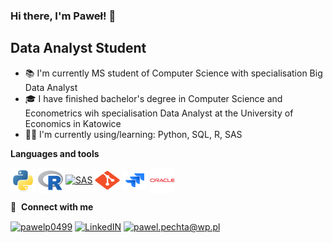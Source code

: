 ### Hi there, I'm Paweł! 👋

## Data Analyst Student
- 📚 I'm currently MS student of  Computer Science with specialisation Big Data Analyst
- 🎓 I have finished bachelor's degree in 
Computer Science and Econometrics wih specialisation Data Analyst at the University of Economics in Katowice
- 👨‍💻  I'm currently using/learning: Python, SQL, R, SAS

**Languages and tools**
<p align="left">

<a href="https://www.python.org" target="blank"><img align="center" src="https://raw.githubusercontent.com/devicons/devicon/master/icons/python/python-original.svg" alt="Python" height="40" width="40" /></a>
<a href="https://www.r-project.org/" target="blank"><img align="center" src="https://raw.githubusercontent.com/devicons/devicon/2ae2a900d2f041da66e950e4d48052658d850630/icons/r/r-original.svg" alt="R" height="40" width="40" /></a>
<a href="https://www.sas.com/" target="blank"><img align="center" src="https://cdn.freelogovectors.net/wp-content/uploads/2020/01/sas-logo-business-analytics-and-business-intelligence-software.png" alt="SAS" height="70" width="70" /></a>
<a href="https://git-scm.com//" target="blank"><img align="center" src="https://raw.githubusercontent.com/devicons/devicon/2ae2a900d2f041da66e950e4d48052658d850630/icons/git/git-original.svg" alt="GIT" height="30" width="40" /></a>
<a href="https://www.atlassian.com/pl/software/jira" target="blank"><img align="center" src="https://raw.githubusercontent.com/devicons/devicon/2ae2a900d2f041da66e950e4d48052658d850630/icons/jira/jira-original.svg" alt="JIRA" height="30" width="40" /></a>
<a href="https://www.oracle.com/pl/index.html" target="blank"><img align="center" src="https://raw.githubusercontent.com/devicons/devicon/2ae2a900d2f041da66e950e4d48052658d850630/icons/oracle/oracle-original.svg" alt="ORACLE" height="40" width="40" /></a>


🔗 &nbsp;**Connect with me**
<p align="left">

<a href="https://github.com/pawelp0499" target="blank"><img align="center" src="https://raw.githubusercontent.com/peterthehan/peterthehan/6e7ac61e2a595a9687945b1ffbbf584d83aafbcb/assets/github.svg" alt="pawelp0499" height="30" width="40" /></a>
<a href="https://linkedin.com/in/paweł-pechta" target="blank"><img align="center" src="https://camo.githubusercontent.com/28bbd2596707954793abeff9eb24d343c1c78b7bf184b90294b4b190c6097a65/68747470733a2f2f63646e2e6a7364656c6976722e6e65742f6e706d2f73696d706c652d69636f6e7340332e302e312f69636f6e732f6c696e6b6564696e2e737667" alt="LinkedIN" height="30" width="40" /></a>
<a href="pawel.pechta@wp.pl" target="blank"><img align="center" src="https://camo.githubusercontent.com/3519e704bfa3608c44bb981d63331e5163bd0a3bf0ab5fbfbda3a51ada1586a2/68747470733a2f2f696d672e69636f6e73382e636f6d2f666c75656e742f34382f3030303030302f676d61696c2e706e67" alt="pawel.pechta@wp.pl" height="40" width="40" /></a>
